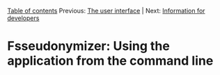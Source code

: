 [Table of contents](../tableOfContents.md) 
Previous: [The user interface](../userInterface.md) | Next: [Information for developers](../developers.md)

# Fsseudonymizer: Using the application from the command line